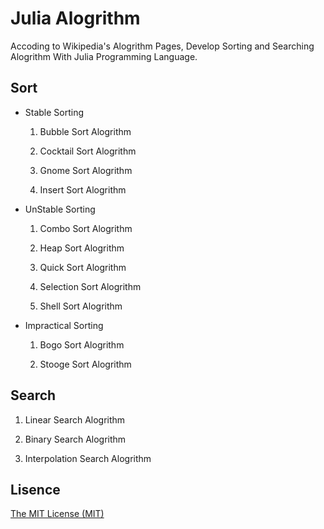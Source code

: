 # Julia Alogrithm

Accoding to Wikipedia's Alogrithm Pages, Develop Sorting and Searching Alogrithm With Julia Programming Language.



## Sort

* Stable Sorting
  
  1. Bubble Sort Alogrithm
  
  2. Cocktail Sort Alogrithm
  
  3. Gnome Sort Alogrithm
  
  4. Insert Sort Alogrithm

* UnStable Sorting
  
  1. Combo Sort Alogrithm
  
  2. Heap Sort Alogrithm
  
  3. Quick Sort Alogrithm
  
  4. Selection Sort Alogrithm
  
  5. Shell Sort Alogrithm

* Impractical Sorting
  
  1. Bogo Sort Alogrithm
  
  2. Stooge Sort Alogrithm



## Search

1. Linear Search Alogrithm

2. Binary Search Alogrithm

3. Interpolation Search Alogrithm



## Lisence

[The MIT License (MIT)](http://opensource.org/licenses/mit-license.php)




